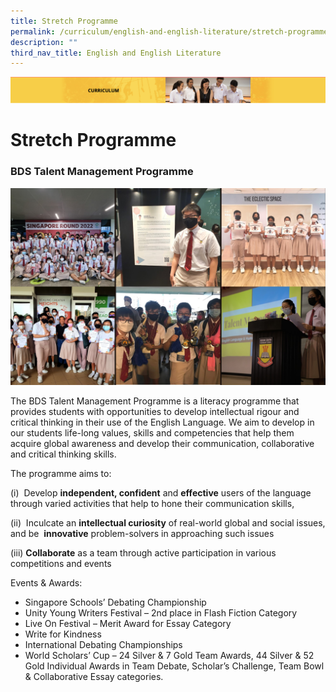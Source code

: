 ```yaml
---
title: Stretch Programme
permalink: /curriculum/english-and-english-literature/stretch-programme/
description: ""
third_nav_title: English and English Literature
---
```

![](/images/Curriculum.png)

Stretch Programme
=================


### BDS Talent Management Programme


![](/images/Eng1.jpg)


The BDS Talent Management Programme is a literacy programme that provides students with opportunities to develop intellectual rigour and critical thinking in their use of the English Language. We aim to develop in our students life-long values, skills and competencies that help them acquire global awareness and develop their communication, collaborative and critical thinking skills.  

The programme aims to: 

(i)  Develop <b>independent, confident</b> and <b>effective</b> users of the language through varied activities that help to hone their communication skills,

(ii)  Inculcate an <b>intellectual curiosity</b> of real-world global and social issues, and be  <b>innovative</b> problem-solvers in approaching such issues

(iii) <b>Collaborate</b> as a team through active participation in various competitions and events

Events & Awards:

*   Singapore Schools’ Debating Championship
*   Unity Young Writers Festival – 2nd place in Flash Fiction Category
*   Live On Festival – Merit Award for Essay Category
*   Write for Kindness
*   International Debating Championships
*   World Scholars’ Cup – 24 Silver & 7 Gold Team Awards, 44 Silver & 52 Gold Individual Awards in Team Debate, Scholar’s Challenge, Team Bowl & Collaborative Essay categories.